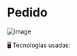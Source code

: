 # Pedido

![image](https://github.com/victoriaflb/Pedido/assets/122183830/68b33277-cfe3-4fb0-88da-d07f09800e16)


🖥 Tecnologias usadas:


